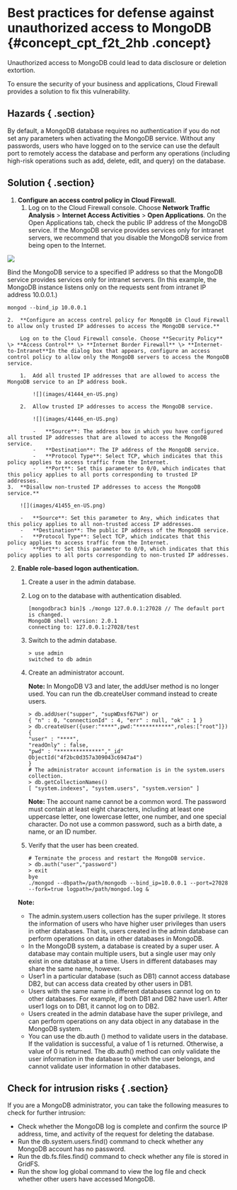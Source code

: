 # Best practices for defense against unauthorized access to MongoDB {#concept_cpt_f2t_2hb .concept}

Unauthorized access to MongoDB could lead to data disclosure or deletion extortion.

To ensure the security of your business and applications, Cloud Firewall provides a solution to fix this vulnerability.

## Hazards { .section}

By default, a MongoDB database requires no authentication if you do not set any parameters when activating the MongoDB service. Without any passwords, users who have logged on to the service can use the default port to remotely access the database and perform any operations \(including high-risk operations such as add, delete, edit, and query\) on the database.

## Solution { .section}

1.  **Configure an access control policy in Cloud Firewall.** 
    1.  Log on to the Cloud Firewall console. Choose **Network Traffic Analysis** \> **Internet Access Activities** \> **Open Applications**. On the Open Applications tab, check the public IP address of the MongoDB service. If the MongoDB service provides services only for intranet servers, we recommend that you disable the MongoDB service from being open to the Internet.

![](images/41436_en-US.png)

Bind the MongoDB service to a specified IP address so that the MongoDB service provides services only for intranet servers. \(In this example, the MongoDB instance listens only on the requests sent from intranet IP address 10.0.0.1.\)

```
mongod --bind_ip 10.0.0.1
```

    2.  **Configure an access control policy for MongoDB in Cloud Firewall to allow only trusted IP addresses to access the MongoDB service.** 

        Log on to the Cloud Firewall console. Choose **Security Policy** \> **Access Control** \> **Internet Border Firewall** \> **Internet-to-Intranet**In the dialog box that appears, configure an access control policy to allow only the MongoDB servers to access the MongoDB service.

        1.  Add all trusted IP addresses that are allowed to access the MongoDB service to an IP address book.

            ![](images/41444_en-US.png)

        2.  Allow trusted IP addresses to access the MongoDB service.

            ![](images/41446_en-US.png)

            -   **Source**: The address box in which you have configured all trusted IP addresses that are allowed to access the MongoDB service.
            -   **Destination**: The IP address of the MongoDB service.
            -   **Protocol Type**: Select TCP, which indicates that this policy applies to access traffic from the Internet.
            -   **Port**: Set this parameter to 0/0, which indicates that this policy applies to all ports corresponding to trusted IP addresses.
    3.  **Disallow non-trusted IP addresses to access the MongoDB service.** 

        ![](images/41455_en-US.png)

        -   **Source**: Set this parameter to Any, which indicates that this policy applies to all non-trusted access IP addresses.
        -   **Destination**: The public IP address of the MongoDB service.
        -   **Protocol Type**: Select TCP, which indicates that this policy applies to access traffic from the Internet.
        -   **Port**: Set this parameter to 0/0, which indicates that this policy applies to all ports corresponding to non-trusted IP addresses.
2.  **Enable role-based logon authentication.** 

    1.  Create a user in the admin database.
    2.  Log on to the database with authentication disabled.

        ```
        [mongodbrac3 bin]$ ./mongo 127.0.0.1:27028 // The default port is changed.
        MongoDB shell version: 2.0.1
        connecting to: 127.0.0.1:27028/test
        ```

    3.  Switch to the admin database.

        ```
        > use admin
        switched to db admin
        ```

    4.  Create an administrator account.

        **Note:** In MongoDB V3 and later, the addUser method is no longer used. You can run the db.createUser command instead to create users.

        ```
        > db.addUser("supper", "supWDxsf67%H") or
        { "n" : 0, "connectionId" : 4, "err" : null, "ok" : 1 }
        > db.createUser({user:"****",pwd:"***********",roles:["root"]})
        {
        "user" : "****",
        "readOnly" : false,
        "pwd" : "**************","_id"
        ObjectId("4f2bc0d357a309043c6947a4")
        }
        # The administrator account information is in the system.users collection.
        > db.getCollectionNames()
        [ "system.indexes", "system.users", "system.version" ]
        ```

        **Note:** The account name cannot be a common word. The password must contain at least eight characters, including at least one uppercase letter, one lowercase letter, one number, and one special character. Do not use a common password, such as a birth date, a name, or an ID number.

    5.  Verify that the user has been created.

        ```
        # Terminate the process and restart the MongoDB service.
        > db.auth("user","password")
        > exit
        bye
        ./mongod --dbpath=/path/mongodb --bind_ip=10.0.0.1 --port=27028 --fork=true logpath=/path/mongod.log &
        ```

    **Note:** 

    -   The admin.system.users collection has the super privilege. It stores the information of users who have higher user privileges than users in other databases. That is, users created in the admin database can perform operations on data in other databases in MongoDB.
    -   In the MongoDB system, a database is created by a super user. A database may contain multiple users, but a single user may only exist in one database at a time. Users in different databases may share the same name, however.
    -   User1 in a particular database \(such as DB1\) cannot access database DB2, but can access data created by other users in DB1.
    -   Users with the same name in different databases cannot log on to other databases. For example, if both DB1 and DB2 have user1. After user1 logs on to DB1, it cannot log on to DB2.
    -   Users created in the admin database have the super privilege, and can perform operations on any data object in any database in the MongoDB system.
    -   You can use the db.auth \(\) method to validate users in the database. If the validation is successful, a value of 1 is returned. Otherwise, a value of 0 is returned. The db.auth\(\) method can only validate the user information in the database to which the user belongs, and cannot validate user information in other databases.

## Check for intrusion risks { .section}

If you are a MongoDB administrator, you can take the following measures to check for further intrusion:

-   Check whether the MongoDB log is complete and confirm the source IP address, time, and activity of the request for deleting the database.
-   Run the db.system.users.find\(\) command to check whether any MongoDB account has no password.
-   Run the db.fs.files.find\(\) command to check whether any file is stored in GridFS.
-   Run the show log global command to view the log file and check whether other users have accessed MongoDB.

